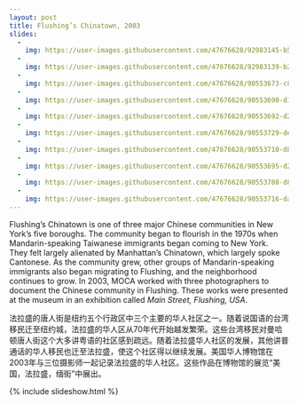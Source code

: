 ```yaml
---
layout: post
title: Flushing’s Chinatown, 2003
slides:
  -
    img: https://user-images.githubusercontent.com/47676628/92983145-b5fc9d00-f46f-11ea-86c3-2dcbd7e2c463.jpg
  -
    img: https://user-images.githubusercontent.com/47676628/92983139-b2691600-f46f-11ea-9271-e812fa8c5773.jpg
  -
    img: https://user-images.githubusercontent.com/47676628/90553673-c8cacd00-e162-11ea-9313-058c7b0a6b60.jpg
  -
    img: https://user-images.githubusercontent.com/47676628/90553690-d1230800-e162-11ea-9cfb-68b6e2a779a5.jpg
  -
    img: https://user-images.githubusercontent.com/47676628/90553692-d2543500-e162-11ea-8e98-0fd5ad15ffaf.jpg
  -
    img: https://user-images.githubusercontent.com/47676628/90553729-de3ff700-e162-11ea-8e3e-395ef0df7b34.jpg
  -
    img: https://user-images.githubusercontent.com/47676628/90553710-d8e2ac80-e162-11ea-8cb3-fa0b8e08255f.jpg
  -
    img: https://user-images.githubusercontent.com/47676628/90553695-d2eccb80-e162-11ea-98e1-6a3544afdbc6.jpg
  -
    img: https://user-images.githubusercontent.com/47676628/90553708-d84a1600-e162-11ea-867c-30f663cb263c.jpg
  -
    img: https://user-images.githubusercontent.com/47676628/90553716-da13d980-e162-11ea-9c97-de50ce7e85eb.jpg
---
```


Flushing’s Chinatown is one of three major Chinese communities in New York’s five boroughs. The community began to flourish in the 1970s when Mandarin-speaking Taiwanese immigrants began coming to New York. They felt largely alienated by Manhattan’s Chinatown, which largely spoke Cantonese. As the community grew, other groups of Mandarin-speaking immigrants also began migrating to Flushing, and the neighborhood continues to grow. In 2003, MOCA worked with three photographers to document the Chinese community in Flushing. These works were presented at the museum in an exhibition called *Main Street, Flushing, USA*.

法拉盛的唐人街是纽约五个行政区中三个主要的华人社区之一。随着说国语的台湾移民迁至纽约城，法拉盛的华人区从70年代开始越发繁荣。这些台湾移民对曼哈顿唐人街这个大多讲粤语的社区感到疏远。随着法拉盛华人社区的发展，其他讲普通话的华人移民也迁至法拉盛，使这个社区得以继续发展。美国华人博物馆在2003年与三位摄影师一起记录法拉盛的华人社区。这些作品在博物馆的展览“美国，法拉盛，缅街”中展出。

{% include slideshow.html %}
